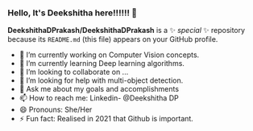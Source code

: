 ### Hello, It's Deekshitha here!!!!!! 👋


**DeekshithaDPrakash/DeekshithaDPrakash** is a ✨ _special_ ✨ repository because its `README.md` (this file) appears on your GitHub profile.


- 🔭 I’m currently working on Computer Vision concepts.
- 🌱 I’m currently learning Deep learning algorithms.
- 👯 I’m looking to collaborate on ...
- 🤔 I’m looking for help with multi-object detection.
- 💬 Ask me about my goals and accomplishments
- 📫 How to reach me: Linkedin- @Deekshitha DP
- 😄 Pronouns: She/Her
- ⚡ Fun fact: Realised in 2021 that Github is important.
